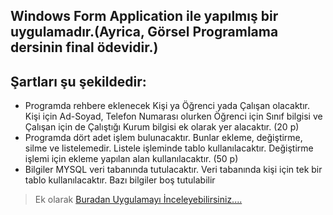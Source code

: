 ## Windows Form Application ile yapılmış bir uygulamadır.(Ayrica, Görsel Programlama dersinin final ödevidir.)

## Şartları şu şekildedir:
- Programda rehbere eklenecek Kişi ya Öğrenci yada Çalışan olacaktır. Kişi için Ad-Soyad, Telefon
Numarası olurken Öğrenci için Sınıf bilgisi ve Çalışan için de Çalıştığı Kurum bilgisi ek olarak yer
alacaktır. (20 p)
- Programda dört adet işlem bulunacaktır. Bunlar ekleme, değiştirme, silme ve listelemedir. Listele
işleminde tablo kullanılacaktır. Değiştirme işlemi için ekleme yapılan alan kullanılacaktır. (50 p)
- Bilgiler MYSQL veri tabanında tutulacaktır. Veri tabanında kişi için tek bir tablo kullanılacaktır. Bazı
bilgiler boş tutulabilir

> Ek olarak [Buradan Uygulamayı İnceleyebilirsiniz....](https://youtu.be/RUUiZclr_Pg)
